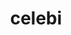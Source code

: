 ---
id: 251
title: celebi
types: [psychic,grass]
image: https://raw.githubusercontent.com/PokeAPI/sprites/master/sprites/pokemon/251.png
---